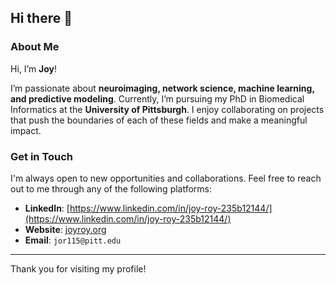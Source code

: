 ## Hi there 👋

### About Me

Hi, I’m **Joy**! 

I’m passionate about **neuroimaging, network science, machine learning, and predictive modeling**. Currently, I’m pursuing my PhD in Biomedical Informatics at the **University of Pittsburgh**. I enjoy collaborating on projects that push the boundaries of each of these fields and make a meaningful impact.

### Get in Touch

I'm always open to new opportunities and collaborations. Feel free to reach out to me through any of the following platforms:

- **LinkedIn**: [https://www.linkedin.com/in/joy-roy-235b12144/](https://www.linkedin.com/in/joy-roy-235b12144/)
- **Website**: [joyroy.org](https://www.joyroy.org)
- **Email**: `jor115@pitt.edu`

---

Thank you for visiting my profile!
